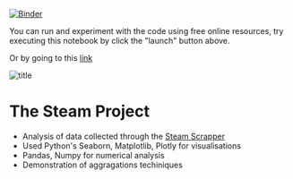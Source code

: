 [![Binder](https://mybinder.org/badge_logo.svg)](https://mybinder.org/v2/gh/rahul-netizen/The-Steam-Project/HEAD?labpath=viola/render/steam_analysis.ipynb)

You can run and experiment with the code using free online resources, try executing this notebook by click the "launch" button above.  

Or by going to this [link](https://mybinder.org/v2/gh/rahul-netizen/The-Steam-Project/HEAD?labpath=steam_analysis.ipynb)

![title](https://www.nme.com/wp-content/uploads/2021/09/Valve-Steam-key-art.jpg)

# The Steam Project
- Analysis of data collected through the [Steam Scrapper](https://github.com/rahul-netizen/steam_scraper)
- Used Python's Seaborn, Matplotlib, Plotly for visualisations
- Pandas, Numpy for numerical analysis
- Demonstration of aggragations techiniques

